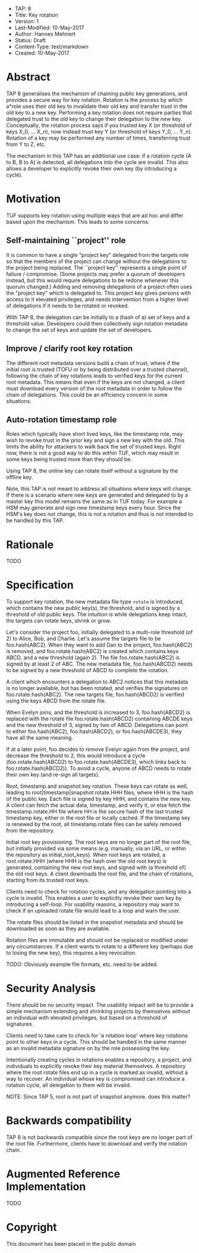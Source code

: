 * TAP: 8
* Title: Key rotation
* Version: 1
* Last-Modified: 10-May-2017
* Author: Hannes Mehnert
* Status: Draft
* Content-Type: text/markdown
* Created: 10-May-2017


# Abstract

TAP 8 generalises the mechanism of chaining public key generations, and
provides a secure way for key rotation.  Rotation is the process by
which a*role uses their old key to invalidate their old key and transfer
trust in the old key to a new key.  Performing a key rotation does not
require parties that delegated trust to the old key to change their
delegation to the new key.  Conceptually, the rotation process says if
you trusted key X (or threshold of keys X_0, ... X_n), now instead trust
key Y (or threshold of keys Y_0, ... Y_n).  Rotation of a key may be
performed any number of times, transferring trust from Y to Z, etc.

The mechanism in this TAP has an additional use case:  if a rotation
cycle (A to B, B to A) is detected, all delegations into the cycle are
invalid.  This also allows a developer to explicitly revoke their own
key (by introducing a cycle).

# Motivation

TUF supports key rotation using multiple ways that are ad hoc and differ
based upon the mechanism.  This leads to some concerns:


## Self-maintaining ``project'' role

It is common to have a single "project key" delegated from the targets
role so that the members of the project can change without the
delegations to the project being replaced.  The ``project key''
represents a single point of failure / compromise.  (Some projects may
prefer a quorum of developers instead, but this would require
delegations to be redone whenever this quorum changed.) Adding and
removing delegations of a project often uses the "project key" which is
delegated to.  This project key gives persons with access to it elevated
privileges, and needs intervention from a higher level of delegations if
it needs to be rotated or revoked.

With TAP 8, the delegation can be initially to a (hash of a) set of keys
and a threshold value.  Developers could then collectively sign rotation
metadata to change the set of keys and update the set of developers.


## Improve / clarify root key rotation

The different root metadata versions build a chain of trust, where if
the initial root is trusted (TOFU or by being distributed over a trusted
channel), following the chain of key rotations leads to verified keys
for the current root metadata.  This means that even if the keys are not
changed, a client must download every version of the root metadata in
order to follow the chain of delegations.  This could be an efficiency
concern in some situations.


## Auto-rotation timestamp role

Roles which typically have short lived keys, like the timestamp role,
may wish to revoke trust in the prior key and sign a new key with the
old.  This limits the ability for attackers to walk back the set of
trusted keys.  Right now, there is not a good way to do this within TUF,
which may result in some keys being trusted more than they should be.


Using TAP 8, the online key can rotate itself without a signature by the
offline key.

Note, this TAP is not meant to address all situations where keys will
change.  If there is a scenario where new keys are generated and
delegated to by a master key this model remains the same as in TUF
today.  For example a HSM may generate and sign new timestamp keys every
hour.  Since the HSM's key does not change, this is not a rotation and
thus is not intended to be handled by this TAP.


# Rationale

TODO

# Specification

To support key rotation, the new metadata file type `rotate` is
introduced, which contains the new public key(s), the threshold, and is
signed by a threshold of old public keys.   The intuition is while
delegations keep intact, the targets can rotate keys, shrink or grow.

Let's consider the project foo, initially delegated to a multi-role
threshold (of 2) to Alice, Bob, and Charlie.  Let's assume the targets
file to be foo.hash(ABC2).  When they want to add Dan to the project,
foo.hash(ABC2) is removed, and foo.rotate.hash(ABC2) is created which
contains keys ABCD, and a new threshold (again 2).   The file
foo.rotate.hash(ABC2) is signed by at least 2 of ABC.  The new metadata
file, foo.hash(ABCD2) needs to be signed by a new threshold of ABCD to
complete the rotation.

A client which encounters a delegation to ABC2 notices that this
metadata is no longer available, but has been rotated, and verifies the
signatures on foo.rotate.hash(ABC2).  The new targets file,
foo.hash(ABCD2) is verified using the keys ABCD from the rotate file.

When Evelyn joins, and the threshold is increased to 3, foo.hash(ABCD2)
is replaced with the rotate file foo.rotate.hash(ABCD2) containing ABCDE
keys and the new threshold of 3, signed by two of ABCD.  Delegations can
point to either foo.hash(ABC2), foo.hash(ABCD2), or foo.hash(ABCDE3),
they have all the same meaning.

If at a later point, foo decides to remove Evelyn again from the
project, and decrease the threshold to 2, this would introduce a cycle
(foo.rotate.hash(ABCD2) to foo.rotate.hash(ABCDE3), which links back to
foo.rotate.hash(ABCD2)).  To avoid a cycle, anyone of ABCD needs to
rotate their own key (and re-sign all targets).

Root, timestamp and snapshot key rotation.  These keys can rotate as
well, leading to root|timestamp|snapshot.rotate.HHH files, where HHH is
the hash of the public key.   Each file is signed by key HHH, and
contains the new key.  A client can fetch the actual data, timestamp,
and verify it, or else fetch the timestamp.rotate.HH file where HH is
the secure hash of the last trusted timestamp key, either in the root
file or locally cached.  If the timestamp key is renewed by the root,
all timestamp.rotate files can be safely removed from the repository.

Initial root key provisioning.  The root keys are no longer part of the
root file, but initially provided via some means (e.g. manually, via an
URL, or within the repository as initial_root_keys).  When root keys are
rotated, a root.rotate.HHH (where HHH is the hash over the old root
keys) is generated, containing the new root keys, and signed with (a
threshold of) the old root keys.  A client downloads the root file, and
the chain of rotations, starting from its trusted root keys.

Clients need to check for rotation cycles, and any delegation pointing
into a cycle is invalid.  This enables a user to explicitly revoke their
own key by introducing a self-loop.  For usability reasons, a repository
may want to check if an uploaded rotate file would lead to a loop and
warn the user.

The rotate files should be listed in the snapshot metadata and should be
downloaded as soon as they are available.

Rotation files are immutable and should not be replaced or modified
under any circumstances.  If a client wants to rotate to a different key
(perhaps due to losing the new key), this requires a key revocation.

TODO: Obviously example file formats, etc. need to be added.

# Security Analysis

There should be no security impact.  The usability impact will be to
provide a simple mechanism extending and shrinking projects by
themselves without an individual with elevated privileges, but based on
a threshold of signatures.

Clients need to take care to check for 'a rotation loop' where key
rotations point to other keys in a cycle.  This should be handled in the
same manner as an invalid metadata signature on by the role possessing
the key.

Intentionally creating cycles in rotations enables a repository, a
project, and individuals to explicitly revoke their key material
themselves.  A repository where the root rotate files end up in a cycle
is marked as invalid, without a way to recover.  An individual whose key
is compromised can introduce a rotation cycle, all delegation to them
will be invalid.

NOTE: Since TAP 5, root is not part of snapshot anymore. does this matter?

# Backwards compatibility

TAP 8 is not backwards compatible since the root keys are no longer part
of the root file.  Furthermore, clients have to download and verify the
rotation chain.

# Augmented Reference Implementation

TODO

# Copyright

This document has been placed in the public domain
